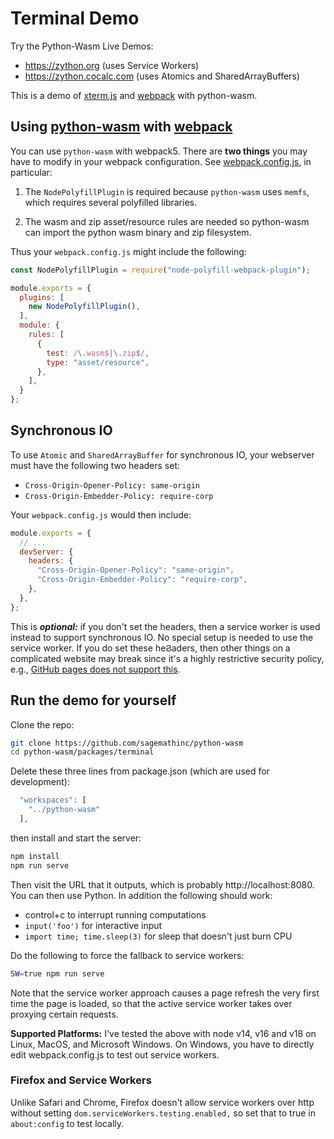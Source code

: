 # Terminal Demo

Try the Python-Wasm Live Demos:

- https://zython.org (uses Service Workers)
- https://zython.cocalc.com (uses Atomics and SharedArrayBuffers)

This is a demo of [xterm.js](https://xtermjs.org/) and [webpack](https://webpack.js.org/) with python-wasm.

## Using [python\-wasm](https://www.npmjs.com/package/python-wasm) with [webpack](https://webpack.js.org/)

You can use `python-wasm` with webpack5.  There are **two things**
you may have to modify in your webpack configuration.
See [webpack.config.js](./webpack.config.js), in particular:

1. The `NodePolyfillPlugin` is required because `python-wasm` uses `memfs`, which requires several polyfilled libraries.

2. The wasm and zip asset/resource rules are needed so python\-wasm
   can import the python wasm binary and zip filesystem.

Thus your `webpack.config.js` might include the following:

```js
const NodePolyfillPlugin = require("node-polyfill-webpack-plugin");

module.exports = {
  plugins: [
    new NodePolyfillPlugin(),
  ],
  module: {
    rules: [
      {
        test: /\.wasm$|\.zip$/,
        type: "asset/resource",
      },
    ],
  }
};

```

## Synchronous IO

To use `Atomic` and `SharedArrayBuffer` for synchronous IO, your webserver must have the following two headers set:

- `Cross-Origin-Opener-Policy: same-origin`
- `Cross-Origin-Embedder-Policy: require-corp`

Your `webpack.config.js` would then include:

```js
module.exports = {
  // ...
  devServer: {
    headers: {
      "Cross-Origin-Opener-Policy": "same-origin",
      "Cross-Origin-Embedder-Policy": "require-corp",
    },
  },
};

```

This is _**optional:**_ if you don't set the headers, then a service worker is
used instead to support synchronous IO. No special setup is needed to use the
service worker. If you do set these heϨaders, then other things on a complicated
website may break since it's a highly restrictive security policy, e.g., [GitHub
pages does not support
this](https://github.com/github-community/community/discussions/13309).

## Run the demo for yourself

Clone the repo:

```sh
git clone https://github.com/sagemathinc/python-wasm
cd python-wasm/packages/terminal
```

Delete these three lines from package.json (which are used
for development):

```js
  "workspaces": [
    "../python-wasm"
  ],
```

then install and start the server:

```sh
npm install
npm run serve
```

Then visit the URL that it outputs, which is probably http://localhost:8080.  You can then use Python.   In addition the following should work:

- control\+c to interrupt running computations
- `input('foo')` for interactive input
- `import time; time.sleep(3)` for sleep that doesn't just burn CPU

Do the following to force the fallback to service workers:

```sh
SW=true npm run serve
```

Note that the service worker approach causes a page refresh the very first time the page is loaded, so that the active service worker takes over proxying certain requests.

**Supported Platforms:** I've tested the above with node v14, v16 and v18 on Linux, MacOS, and Microsoft Windows.  On Windows, you have to directly edit webpack.config.js to test out service workers.


### Firefox and Service Workers

Unlike Safari and Chrome, Firefox doesn't allow service workers over http without setting `dom.serviceWorkers.testing.enabled,` so set that to true in `about:config` to test locally.

